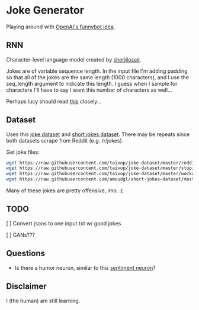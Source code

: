 Joke Generator
===

Playing around with [OpenAI's funnybot idea](https://github.com/openai/requests-for-research/blob/master/_requests_for_research/funnybot.html). 

## RNN

Character-level language model created by [sherjilozair](https://github.com/sherjilozair/char-rnn-tensorflow).

Jokes are of variable sequence length. In the input file I'm adding padding so that all of the jokes are the same length (1000 characters), and I use the seq_length argument to indicate this length. I guess when I sample for characters I'll have to say I want this number of characters as well... 

Perhaps lucy should read [this](https://github.com/karpathy/char-rnn/issues/47) closely...

## Dataset 

Uses this [joke dataset](https://github.com/taivop/joke-dataset) and [short jokes dataset](https://github.com/amoudgl/short-jokes-dataset). There may be repeats since both datasets scrape from Reddit (e.g. /r/jokes). 

Get joke files:
```bash
wget https://raw.githubusercontent.com/taivop/joke-dataset/master/reddit_jokes.json 
wget https://raw.githubusercontent.com/taivop/joke-dataset/master/stupidstuff.json
wget https://raw.githubusercontent.com/taivop/joke-dataset/master/wocka.json 
wget https://raw.githubusercontent.com/amoudgl/short-jokes-dataset/master/shortjokes.csv
```

Many of these jokes are pretty offensive, imo. :(

## TODO

[ ] Convert jsons to one input txt w/ good jokes

[ ] GANs???

## Questions

- Is there a humor neuron, similar to this [sentiment neuron](https://blog.openai.com/unsupervised-sentiment-neuron/)?

## Disclaimer 

I (the human) am still learning.
